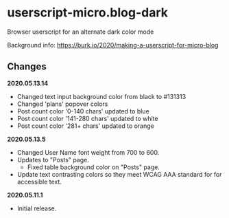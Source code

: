 # userscript-micro.blog-dark
Browser userscript for an alternate dark color mode


Background info: https://burk.io/2020/making-a-userscript-for-micro-blog

## Changes


**2020.05.13.14**
- Changed text input background color from black to #131313
- Changed 'plans' popover colors
- Post count color '0-140 chars' updated to blue
- Post count color '141-280 chars' updated to white
- Post count color '281+ chars' updated to orange

**2020.05.13.5**
- Changed User Name font weight from 700 to 600.
- Updates to "Posts" page.
    - Fixed table background color on "Posts" page.
- Update text contrasting colors so they meet WCAG AAA standard for for accessible text.

**2020.05.11.1**
- Initial release.
